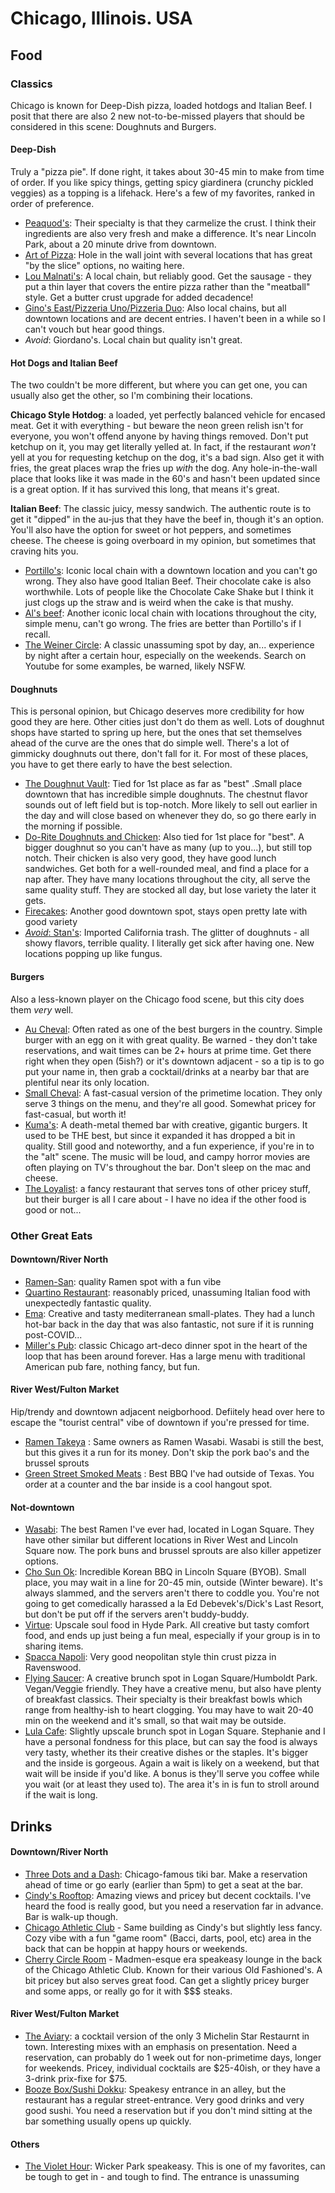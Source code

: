 # Chicago, Illinois. USA


## Food

### Classics

Chicago is known for Deep-Dish pizza, loaded hotdogs and Italian Beef. I posit that there are also 2 new not-to-be-missed players that should be considered in this scene: Doughnuts and Burgers.

#### **Deep-Dish**

Truly a "pizza pie". If done right, it takes about 30-45 min to make from time of order. If you like spicy things, getting spicy giardinera (crunchy pickled veggies) as a topping is a lifehack. Here's a few of my favorites, ranked in order of preference. 

- <ins>Peaquod's</ins>: Their specialty is that they carmelize the crust. I think their ingredients are also very fresh and make a difference. It's near Lincoln Park, about a 20 minute drive from downtown.
- <ins>Art of Pizza</ins>: Hole in the wall joint with several locations that has great "by the slice" options, no waiting here.
- <ins>Lou Malnati's</ins>: A local chain, but reliably good. Get the sausage - they put a thin layer that covers the entire pizza rather than the "meatball" style. Get a butter crust upgrade for added decadence!
- <ins>Gino's East/Pizzeria Uno/Pizzeria Duo</ins>: Also local chains, but all downtown locations and are decent entries. I haven't been in a while so I can't vouch but hear good things. 
- _Avoid_: Giordano's. Local chain but quality isn't great.

#### **Hot Dogs and Italian Beef**

The two couldn't be more different, but where you can get one, you can usually also get the other, so I'm combining their locations. 

**Chicago Style Hotdog**: a loaded, yet perfectly balanced vehicle for encased meat. Get it with everything - but beware the neon green relish isn't for everyone, you won't offend anyone by having things removed. Don't put ketchup on it, you may get literally yelled at. In fact, if the restaurant _won't_ yell at you for requesting ketchup on the dog, it's a bad sign. Also get it with fries, the great places wrap the fries up _with_ the dog. Any hole-in-the-wall place that looks like it was made in the 60's and hasn't been updated since is a great option. If it has survived this long, that means it's great.

**Italian Beef**:  The classic juicy, messy sandwich. The authentic route is to get it "dipped" in the au-jus that they have the beef in, though it's an option. You'll also have the option for sweet or hot peppers, and sometimes cheese. The cheese is going overboard in my opinion, but sometimes that craving hits you.

- <ins>Portillo's</ins>: Iconic local chain with a downtown location and you can't go wrong. They also have good Italian Beef. Their chocolate cake is also worthwhile. Lots of people like the Chocolate Cake Shake but I think it just clogs up the straw and is weird when the cake is that mushy.
- <ins>Al's beef</ins>: Another iconic local chain with locations throughout the city, simple menu, can't go wrong. The fries are better than Portillo's if I recall. 
- <ins>The Weiner Circle</ins>: A classic unassuming spot by day, an... experience by night after a certain hour, especially on the weekends. Search on Youtube for some examples, be warned, likely NSFW. 


#### **Doughnuts**

This is personal opinion, but Chicago deserves more credibility for how good they are here. Other cities just don't do them as well. Lots of doughnut shops have started to spring up here, but the ones that set themselves ahead of the curve are the ones that do simple well. There's a lot of gimmicky doughnuts out there, don't fall for it. For most of these places, you have to get there early to have the best selection.


- <ins>The Doughnut Vault</ins>: Tied for 1st place as far as "best" .Small place downtown that has incredible simple doughnuts. The chestnut flavor sounds out of left field but is top-notch. More likely to sell out earlier in the day and will close based on whenever they do, so go there early in the morning if possible.
- <ins>Do-Rite Doughnuts and Chicken</ins>: Also tied for 1st place for "best". A bigger doughnut so you can't have as many (up to you...), but still top notch. Their chicken is also very good, they have good lunch sandwiches. Get both for a well-rounded meal, and find a place for a nap after. They have many locations throughout the city, all serve the same quality stuff. They are stocked all day, but lose variety the later it gets. 
- <ins>Firecakes</ins>: Another good downtown spot, stays open pretty late with good variety
- <ins>_Avoid_: Stan's</ins>: Imported California trash. The glitter of doughnuts - all showy flavors, terrible quality. I literally get sick after having one. New locations popping up like fungus. 

#### **Burgers**

Also a less-known player on the Chicago food scene, but this city does them _very_ well.

- <ins>Au Cheval</ins>: Often rated as one of the best burgers in the country. Simple burger with an egg on it with great quality. Be warned - they don't take reservations, and wait times can be 2+ hours at prime time. Get there right when they open (5ish?) or  it's downtown adjacent - so a tip is to go put your name in, then grab a cocktail/drinks at a nearby bar that are plentiful near its only location. 
- <ins>Small Cheval</ins>: A fast-casual version of the primetime location. They only serve 3 things on the menu, and they're all good. Somewhat pricey for fast-casual, but worth it!
- <ins>Kuma's</ins>: A death-metal themed bar with creative, gigantic burgers. It used to be THE best, but since it expanded it has dropped a bit in quality. Still good and noteworthy, and a fun experience, if you're in to the "alt" scene. The music will be loud, and campy horror movies are often playing on TV's throughout the bar. Don't sleep on the mac and cheese.
- <ins>The Loyalist</ins>: a fancy restaurant that serves tons of other pricey stuff, but their burger is all I care about - I have no idea if the other food is good or not...

### Other Great Eats

#### Downtown/River North

- <ins>Ramen-San</ins>: quality Ramen spot with a fun vibe
- <ins>Quartino Restaurant</ins>: reasonably priced, unassuming Italian food with unexpectedly fantastic quality.
- <ins>Ema</ins>: Creative and tasty mediterranean small-plates. They had a lunch hot-bar back in the day that was also fantastic, not sure if it is running post-COVID...
- <ins>Miller's Pub</ins>: classic Chicago art-deco dinner spot in the heart of the loop that has been around forever. Has a large menu with traditional American pub fare, nothing fancy, but fun.

#### River West/Fulton Market 

Hip/trendy and downtown adjacent neigborhood. Defiitely head over here to escape the "tourist central" vibe of downtown if you're pressed for time. 

- <ins>Ramen Takeya</ins> : Same owners as Ramen Wasabi. Wasabi is still the best, but this gives it a run for its money. Don't skip the pork bao's and the brussel sprouts
- <ins>Green Street Smoked Meats</ins> : Best BBQ I've had outside of Texas. You order at a counter and the bar inside is a cool hangout spot.

#### Not-downtown

- <ins>Wasabi</ins>: The best Ramen I've ever had, located in Logan Square. They have other similar but different locations in River West and Lincoln Square now. The pork buns and brussel sprouts are also killer appetizer options.
- <ins>Cho Sun Ok</ins>: Incredible Korean BBQ in Lincoln Square (BYOB). Small place, you may wait in a line for 20-45 min, outside (Winter beware). It's always slammed, and the servers aren't there to coddle you. You're not going to get comedically harassed a la Ed Debevek's/Dick's Last Resort, but don't be put off if the servers aren't buddy-buddy.
- <ins>Virtue</ins>: Upscale soul food in Hyde Park. All creative but tasty comfort food, and ends up just being a fun meal, especially if your group is in to sharing items. 
- <ins>Spacca Napoli</ins>: Very good neopolitan style thin crust pizza in Ravenswood. 
- <ins>Flying Saucer</ins>: A creative brunch spot in Logan Square/Humboldt Park. Vegan/Veggie friendly. They have a creative menu, but also have plenty of breakfast classics. Their specialty is their breakfast bowls which range from healthy-ish to heart clogging. You may have to wait 20-40 min on the weekend and it's small, so that wait may be outside.
- <ins>Lula Cafe</ins>: Slightly upscale brunch spot in Logan Square. Stephanie and I have a personal fondness for this place, but can say the food is always very tasty, whether its their creative dishes or the staples. It's bigger and the inside is gorgeous. Again a wait is likely on a weekend, but that wait will be inside if you'd like. A bonus is they'll serve you coffee while you wait (or at least they used to). The area it's in is fun to stroll around if the wait is long. 

## Drinks

#### Downtown/River North

- <ins>Three Dots and a Dash</ins>: Chicago-famous tiki bar. Make a reservation ahead of time or go early (earlier than 5pm) to get a seat at the bar.
- <ins>Cindy's Rooftop</ins>: Amazing views and pricey but decent cocktails. I've heard the food is really good, but you need a reservation far in advance. Bar is walk-up though.
- <ins>Chicago Athletic Club</ins> - Same building as Cindy's but slightly less fancy. Cozy vibe with a fun "game room" (Bacci, darts, pool, etc) area in the back that can be hoppin at happy hours or weekends. 
- <ins>Cherry Circle Room</ins> - Madmen-esque era speakeasy lounge in the back of the Chicago Athletic Club. Known for their various Old Fashioned's. A bit pricey but also serves great food. Can get a slightly pricey burger and some apps, or really go for it with $$$ steaks. 

#### River West/Fulton Market

- <ins>The Aviary</ins>: a cocktail version of the only 3 Michelin Star Restaurnt in town. Interesting mixes with an emphasis on presentation. Need a reservation, can probably do 1 week out for non-primetime days, longer for weekends. Pricey, individual cocktails are $25-40ish, or they have a 3-drink prix-fixe for $75.
- <ins>Booze Box/Sushi Dokku</ins>: Speakesy entrance in an alley, but the restaurant has a regular street-entrance. Very good drinks and very good sushi. You need a reservation but if you don't mind sitting at the bar something usually opens up quickly.


#### Others
- <ins>The Violet Hour</ins>: Wicker Park speakeasy. This is one of my favorites, can be tough to get in - and tough to find. The entrance is unassuming
 
